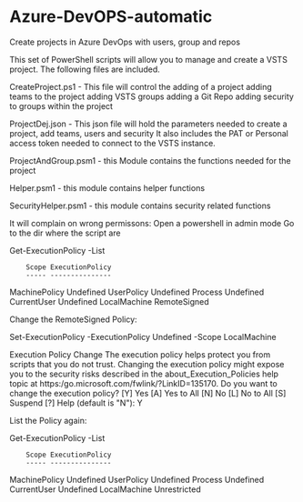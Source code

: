 # Azure-DevOPS-automatic
Create projects in Azure DevOps with users, group and repos


This set of PowerShell scripts will allow you to manage and create a VSTS project. The following files are included.

CreateProject.ps1 - This file will control the adding of a project
                                           adding teams to the project
                                           adding VSTS groups
                                           adding a Git Repo
                                           adding security to groups within the project
                                           
ProjectDej.json - This json file will hold the parameters needed to create a project, add teams, users and security
                  It also includes the PAT or Personal access token needed to connect to the VSTS instance.
                  
ProjectAndGroup.psm1 - this Module contains the functions needed for the project

Helper.psm1 - this module contains helper functions

SecurityHelper.psm1 - this module contains security related functions

It will complain on wrong permissons:
Open a powershell in admin mode
Go to the dir where the script are

Get-ExecutionPolicy -List

        Scope ExecutionPolicy
        ----- ---------------
MachinePolicy       Undefined
   UserPolicy       Undefined
      Process       Undefined
  CurrentUser       Undefined
 LocalMachine    RemoteSigned

Change the RemoteSigned Policy:

Set-ExecutionPolicy -ExecutionPolicy Undefined -Scope LocalMachine

Execution Policy Change
The execution policy helps protect you from scripts that you do not trust. Changing the execution policy might expose you to the security risks described in the about_Execution_Policies help topic at
https:/go.microsoft.com/fwlink/?LinkID=135170. Do you want to change the execution policy?
[Y] Yes  [A] Yes to All  [N] No  [L] No to All  [S] Suspend  [?] Help (default is "N"): Y


List the Policy again:

Get-ExecutionPolicy -List

        Scope ExecutionPolicy
        ----- ---------------
MachinePolicy       Undefined
   UserPolicy       Undefined
      Process       Undefined
  CurrentUser       Undefined
 LocalMachine    Unrestricted
